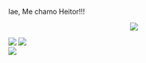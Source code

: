 Iae, Me chamo Heitor!!!

<p align="center">
  <img src="https://github-profile-trophy.vercel.app/?username=Keniche46&theme=dark&hide=2&no-bg=true&column=3&margin-w=15&margin-h=15" />
</p>

![](https://github-readme-stats.vercel.app/api?username=Keniche46&theme=dark&hide_border=false&include_all_commits=false&count_private=false)
![](https://github-readme-streak-stats.herokuapp.com/?user=Keniche46&theme=dark&hide_border=false)<br/>
![](https://github-readme-stats.vercel.app/api/top-langs/?username=Keniche46&theme=dark&hide_border=false&include_all_commits=false&count_private=false&layout=compact)
